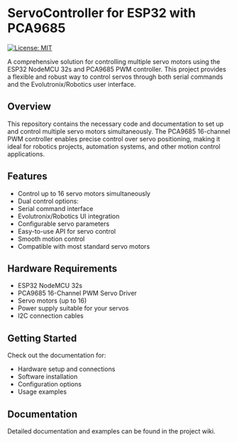 # ServoController for ESP32 with PCA9685
[![License: MIT](https://img.shields.io/badge/License-MIT-yellow.svg)](https://opensource.org/licenses/MIT)

A comprehensive solution for controlling multiple servo motors using the ESP32 NodeMCU 32s and PCA9685 PWM controller. This project provides a flexible and robust way to control servos through both serial commands and the Evolutronix/Robotics user interface.

## Overview
This repository contains the necessary code and documentation to set up and control multiple servo motors simultaneously. The PCA9685 16-channel PWM controller enables precise control over servo positioning, making it ideal for robotics projects, automation systems, and other motion control applications.

## Features
- Control up to 16 servo motors simultaneously
- Dual control options:
 - Serial command interface
 - Evolutronix/Robotics UI integration
- Configurable servo parameters
- Easy-to-use API for servo control
- Smooth motion control
- Compatible with most standard servo motors

## Hardware Requirements
- ESP32 NodeMCU 32s
- PCA9685 16-Channel PWM Servo Driver
- Servo motors (up to 16)
- Power supply suitable for your servos
- I2C connection cables

## Getting Started
Check out the documentation for:
- Hardware setup and connections
- Software installation
- Configuration options
- Usage examples

## Documentation
Detailed documentation and examples can be found in the project wiki.
